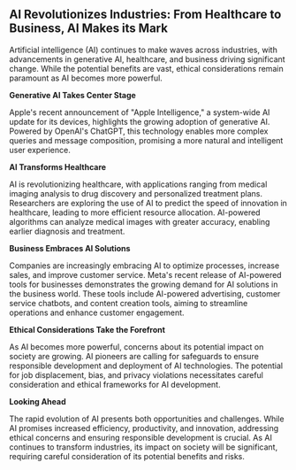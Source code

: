 ## AI Revolutionizes Industries: From Healthcare to Business, AI Makes its Mark

Artificial intelligence (AI) continues to make waves across industries, with advancements in generative AI, healthcare, and business driving significant change. While the potential benefits are vast, ethical considerations remain paramount as AI becomes more powerful.

**Generative AI Takes Center Stage**

Apple's recent announcement of "Apple Intelligence," a system-wide AI update for its devices, highlights the growing adoption of generative AI. Powered by OpenAI's ChatGPT, this technology enables more complex queries and message composition, promising a more natural and intelligent user experience.

**AI Transforms Healthcare**

AI is revolutionizing healthcare, with applications ranging from medical imaging analysis to drug discovery and personalized treatment plans. Researchers are exploring the use of AI to predict the speed of innovation in healthcare, leading to more efficient resource allocation. AI-powered algorithms can analyze medical images with greater accuracy, enabling earlier diagnosis and treatment. 

**Business Embraces AI Solutions**

Companies are increasingly embracing AI to optimize processes, increase sales, and improve customer service. Meta's recent release of AI-powered tools for businesses demonstrates the growing demand for AI solutions in the business world. These tools include AI-powered advertising, customer service chatbots, and content creation tools, aiming to streamline operations and enhance customer engagement.

**Ethical Considerations Take the Forefront**

As AI becomes more powerful, concerns about its potential impact on society are growing. AI pioneers are calling for safeguards to ensure responsible development and deployment of AI technologies. The potential for job displacement, bias, and privacy violations necessitates careful consideration and ethical frameworks for AI development.

**Looking Ahead**

The rapid evolution of AI presents both opportunities and challenges. While AI promises increased efficiency, productivity, and innovation, addressing ethical concerns and ensuring responsible development is crucial. As AI continues to transform industries, its impact on society will be significant, requiring careful consideration of its potential benefits and risks.